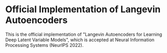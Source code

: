 # Official Implementation of Langevin Autoencoders
This is the official implementation of "Langevin Autoencoders for Learning Deep Latent Variable Models", which is accepted at Neural Information Processing Systems (NeurIPS 2022).
